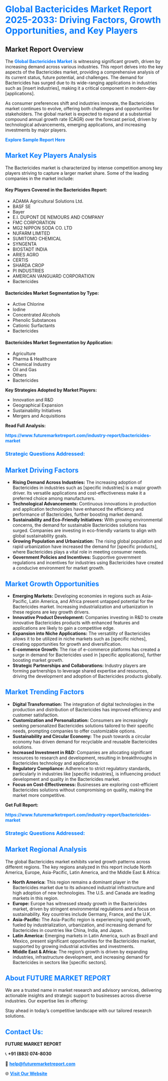<h1 style="color: #007BFF;">Global Bactericides Market Report 2025-2033: Driving Factors, Growth Opportunities, and Key Players</h1>

<section id="overview">
<h2>Market Report Overview</h2>
<p>The <a href="https://www.futuremarketreport.com/industry-report/bactericides-market" style="color: #007BFF; text-decoration: none;"><strong>Global Bactericides Market</strong></a> is witnessing significant growth, driven by increasing demand across various industries. This report delves into the key aspects of the Bactericides market, providing a comprehensive analysis of its current status, future potential, and challenges. The demand for Bactericides has surged due to its wide-ranging applications in industries such as [insert industries], making it a critical component in modern-day [applications].</p>
<p>As consumer preferences shift and industries innovate, the Bactericides market continues to evolve, offering both challenges and opportunities for stakeholders. The global market is expected to expand at a substantial compound annual growth rate (CAGR) over the forecast period, driven by technological advancements, emerging applications, and increasing investments by major players.</p>
</section>

<section id="overview">
<p><a href="https://www.futuremarketreport.com/request-sample/reportId=100521" style="color: #007BFF; text-decoration: none;"><strong>Explore Sample Report Here</strong></a></p>
</section>

<section id="key-players">
<h2 style="color: #007BFF;">Market Key Players Analysis</h2>
<p>The Bactericides market is characterized by intense competition among key players striving to capture a larger market share. Some of the leading companies in the market include:</p>
<h4>Key Players Covered in the Bactericides Report:</h4>
<ul><li>ADAMA Agricultural Solutions Ltd.</li><li>BASF SE</li><li>Bayer</li><li>E.I. DUPONT DE NEMOURS AND COMPANY</li><li>FMC CORPORATION</li><li>MG2 NIPPON SODA CO. LTD</li><li>NUFARM LIMITED</li><li>SUMITOMO CHEMICAL</li><li>SYNGENTA</li><li>BIOSTADT INDIA</li><li>ARIES AGRO</li><li>CERTIS</li><li>SHARDA CROP</li><li>PI INDUSTRIES</li><li>AMERICAN VANGUARD CORPORATION</li><li>Bactericides</li></ul>
<h4>Bactericides Market Segmentation by Type:</h4>
<ul><li>Active Chlorine</li><li>Iodine</li><li>Concentrated Alcohols</li><li>Phenolic Substances</li><li>Cationic Surfactants</li><li>Bactericides</li></ul>

<h4>Bactericides Market Segmentation by Application:</h4>
<ul><li>Agriculture</li><li>Pharma &amp; Healthcare</li><li>Chemical Industry</li><li>Oil and Gas</li><li>Others</li><li>Bactericides</li></ul>
<p><strong>Key Strategies Adopted by Market Players:</strong></p>
<ul>
<li>Innovation and R&D</li>
<li>Geographical Expansion</li>
<li>Sustainability Initiatives</li>
<li>Mergers and Acquisitions</li>
</ul>
</section>

<section>
<p><strong>Read Full Analysis: </strong></p><a href="https://www.futuremarketreport.com/industry-report/bactericides-market" style="color: #007BFF; text-decoration: none;"><strong>https://www.futuremarketreport.com/industry-report/bactericides-market</strong></a>
<h3 style="color: #007BFF;">Strategic Questions Addressed:</h3>
</section>

<section id="driving-factors">
<h2 style="color: #007BFF;">Market Driving Factors</h2>
<ul>
<li><strong>Rising Demand Across Industries:</strong> The increasing adoption of Bactericides in industries such as [specific industries] is a major growth driver. Its versatile applications and cost-effectiveness make it a preferred choice among manufacturers.</li>
<li><strong>Technological Advancements:</strong> Continuous innovations in production and application technologies have enhanced the efficiency and performance of Bactericides, further boosting market demand.</li>
<li><strong>Sustainability and Eco-Friendly Initiatives:</strong> With growing environmental concerns, the demand for sustainable Bactericides solutions has surged. Companies are investing in eco-friendly variants to align with global sustainability goals.</li>
<li><strong>Growing Population and Urbanization:</strong> The rising global population and rapid urbanization have increased the demand for [specific products], where Bactericides plays a vital role in meeting consumer needs.</li>
<li><strong>Government Policies and Incentives:</strong> Supportive government regulations and incentives for industries using Bactericides have created a conducive environment for market growth.</li>
</ul>
</section>

<section id="growth-opportunities">
<h2 style="color: #007BFF;">Market Growth Opportunities</h2>
<ul>
<li><strong>Emerging Markets:</strong> Developing economies in regions such as Asia-Pacific, Latin America, and Africa present untapped potential for the Bactericides market. Increasing industrialization and urbanization in these regions are key growth drivers.</li>
<li><strong>Innovative Product Development:</strong> Companies investing in R&D to create innovative Bactericides products with enhanced features and applications are likely to gain a competitive edge.</li>
<li><strong>Expansion into Niche Applications:</strong> The versatility of Bactericides allows it to be utilized in niche markets such as [specific niches], creating opportunities for growth and diversification.</li>
<li><strong>E-commerce Growth:</strong> The rise of e-commerce platforms has created a surge in demand for Bactericides used in [specific applications], further boosting market growth.</li>
<li><strong>Strategic Partnerships and Collaborations:</strong> Industry players are forming partnerships to leverage shared expertise and resources, driving the development and adoption of Bactericides products globally.</li>
</ul>
</section>

<section id="trending-factors">
<h2 style="color: #007BFF;">Market Trending Factors</h2>
<ul>
<li><strong>Digital Transformation:</strong> The integration of digital technologies in the production and distribution of Bactericides has improved efficiency and customer satisfaction.</li>
<li><strong>Customization and Personalization:</strong> Consumers are increasingly seeking personalized Bactericides solutions tailored to their specific needs, prompting companies to offer customizable options.</li>
<li><strong>Sustainability and Circular Economy:</strong> The push towards a circular economy has driven demand for recyclable and reusable Bactericides solutions.</li>
<li><strong>Increased Investment in R&D:</strong> Companies are allocating significant resources to research and development, resulting in breakthroughs in Bactericides technology and applications.</li>
<li><strong>Regulatory Compliance:</strong> Adherence to strict regulatory standards, particularly in industries like [specific industries], is influencing product development and quality in the Bactericides market.</li>
<li><strong>Focus on Cost-Effectiveness:</strong> Businesses are exploring cost-efficient Bactericides solutions without compromising on quality, making the market more competitive.</li>
</ul>
</section>

<section>
<p><strong>Get Full Report: </strong></p><a href="https://www.futuremarketreport.com/industry-report/bactericides-market" style="color: #007BFF; text-decoration: none;"><strong>https://www.futuremarketreport.com/industry-report/bactericides-market</strong></a>
<h3 style="color: #007BFF;">Strategic Questions Addressed:</h3>
</section>


<section id="regional-analysis">
<h2 style="color: #007BFF;">Market Regional Analysis</h2>
<p>The global Bactericides market exhibits varied growth patterns across different regions. The key regions analyzed in this report include North America, Europe, Asia-Pacific, Latin America, and the Middle East & Africa:</p>
<ul>
<li><strong>North America:</strong> This region remains a dominant player in the Bactericides market due to its advanced industrial infrastructure and high adoption of new technologies. The U.S. and Canada are leading markets in this region.</li>
<li><strong>Europe:</strong> Europe has witnessed steady growth in the Bactericides market, driven by stringent environmental regulations and a focus on sustainability. Key countries include Germany, France, and the U.K.</li>
<li><strong>Asia-Pacific:</strong> The Asia-Pacific region is experiencing rapid growth, fueled by industrialization, urbanization, and increasing demand for Bactericides in countries like China, India, and Japan.</li>
<li><strong>Latin America:</strong> Emerging markets in Latin America, such as Brazil and Mexico, present significant opportunities for the Bactericides market, supported by growing industrial activities and investments.</li>
<li><strong>Middle East & Africa:</strong> The region’s growth is driven by expanding industries, infrastructure development, and increasing demand for Bactericides in sectors like [specific sectors].</li>
</ul>
</section>

<footer>
<h2 style="color: #007BFF;">About FUTURE MARKET REPORT</h2>
<p>We are a trusted name in market research and advisory services, delivering actionable insights and strategic support to businesses across diverse industries. Our expertise lies in offering:</p>

<p>Stay ahead in today’s competitive landscape with our tailored research solutions.</p>

<h2 style="color: #007BFF;">Contact Us:</h2>
<p><strong>FUTURE MARKET REPORT</strong></p>
<p>📞 <strong>+91 (883) 074-8030</strong></p>
<p>📧 <strong><a href="mailto:help@futuremarketreport.com" style="color: #007BFF;">help@futuremarketreport.com</a></strong></p>
<p>🌐 <strong><a href="https://www.futuremarketreport.com/" style="color: #007BFF;">Visit Our Website</a></strong></p>
</footer>